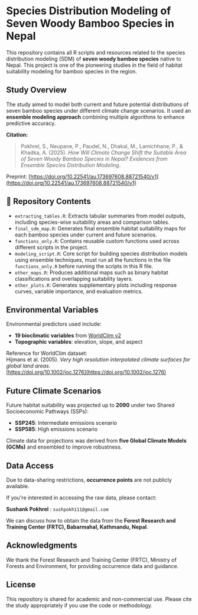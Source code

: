 # Species Distribution Modeling of Seven Woody Bamboo Species in Nepal

This repository contains all R scripts and resources related to the species distribution modeling (SDM) of **seven woody bamboo species** native to Nepal. This project is one of the pioneering studies in the field of habitat suitability modeling for bamboo species in the region.

## Study Overview

The study aimed to model both current and future potential distributions of seven bamboo species under different climate change scenarios. It used an **ensemble modeling approach** combining multiple algorithms to enhance predictive accuracy.

**Citation:**  
>Pokhrel, S., Neupane, P., Paudel, N., Dhakal, M., Lamichhane, P., & Khadka, A. (2025). *How Will Climate Change Shift the Suitable Area of Seven Woody Bamboo Species in Nepal? Evidences from Ensemble Species Distribution Modeling*.

Preprint: [https://doi.org/10.22541/au.173697608.88721540/v1](https://doi.org/10.22541/au.173697608.88721540/v1)

## 📂 Repository Contents

- `extracting_tables.R`: Extracts tabular summaries from model outputs, including species-wise suitability areas and comparison tables.
- `final_sdm_map.R`: Generates final ensemble habitat suitability maps for each bamboo species under current and future scenarios.
- `functions_only.R`: Contains reusable custom functions used across different scripts in the project.
- `modeling_script.R`: Core script for building species distribution models using ensemble techniques, must run all the functions in the file `functions_only.R` before running the scripts in this R file.
- `other_maps.R`: Produces additional maps such as binary habitat classifications and overlapping suitability layers.
- `other_plots.R`: Generates supplementary plots including response curves, variable importance, and evaluation metrics.


## Environmental Variables

Environmental predictors used include:

- **19 bioclimatic variables** from [WorldClim v2](https://www.worldclim.org)
- **Topographic variables**: elevation, slope, and aspect

Reference for WorldClim dataset:  
Hijmans et al. (2005). *Very high resolution interpolated climate surfaces for global land areas*.  
[https://doi.org/10.1002/joc.1276](https://doi.org/10.1002/joc.1276)

## Future Climate Scenarios

Future habitat suitability was projected up to **2090** under two Shared Socioeconomic Pathways (SSPs):

- **SSP245**: Intermediate emissions scenario
- **SSP585**: High emissions scenario

Climate data for projections was derived from **five Global Climate Models (GCMs)** and ensembled to improve robustness.

## Data Access

Due to data-sharing restrictions, **occurrence points** are not publicly available.

If you're interested in accessing the raw data, please contact:

**Sushank Pokhrel** : `sushpokh111@gmail.com`  

We can discuss how to obtain the data from the **Forest Research and Training Center (FRTC), Babarmahal, Kathmandu, Nepal**.

## Acknowledgments

We thank the Forest Research and Training Center (FRTC), Ministry of Forests and Environment, for providing occurrence data and guidance.

## License

This repository is shared for academic and non-commercial use. Please cite the study appropriately if you use the code or methodology.

